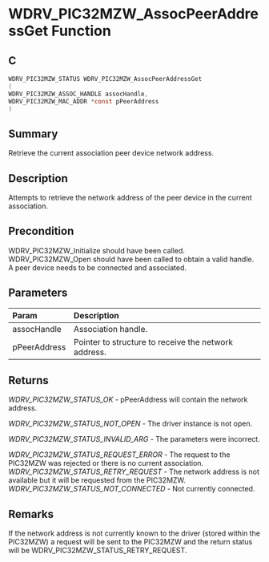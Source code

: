 # WDRV_PIC32MZW_AssocPeerAddressGet Function

## C

```c
WDRV_PIC32MZW_STATUS WDRV_PIC32MZW_AssocPeerAddressGet
(
WDRV_PIC32MZW_ASSOC_HANDLE assocHandle,
WDRV_PIC32MZW_MAC_ADDR *const pPeerAddress
)
```

## Summary

Retrieve the current association peer device network address.  

## Description

Attempts to retrieve the network address of the peer device in the
current association.

## Precondition

WDRV_PIC32MZW_Initialize should have been called. WDRV_PIC32MZW_Open should have been called to obtain a valid handle. A peer device needs to be connected and associated.  

## Parameters

| Param | Description |
|:----- |:----------- |
| assocHandle | Association handle. |
| pPeerAddress | Pointer to structure to receive the network address.  

## Returns

*WDRV_PIC32MZW_STATUS_OK* - pPeerAddress will contain the network address.

*WDRV_PIC32MZW_STATUS_NOT_OPEN* - The driver instance is not open.

*WDRV_PIC32MZW_STATUS_INVALID_ARG* - The parameters were incorrect.

*WDRV_PIC32MZW_STATUS_REQUEST_ERROR* - The request to the PIC32MZW was rejected
or there is no current association. 
*WDRV_PIC32MZW_STATUS_RETRY_REQUEST* - The network address is not available
but it will be requested from the PIC32MZW. 
*WDRV_PIC32MZW_STATUS_NOT_CONNECTED* - Not currently connected.
 

## Remarks

If the network address is not currently known to the driver (stored within the PIC32MZW) a request will be sent to the PIC32MZW and the return status will be WDRV_PIC32MZW_STATUS_RETRY_REQUEST.  


